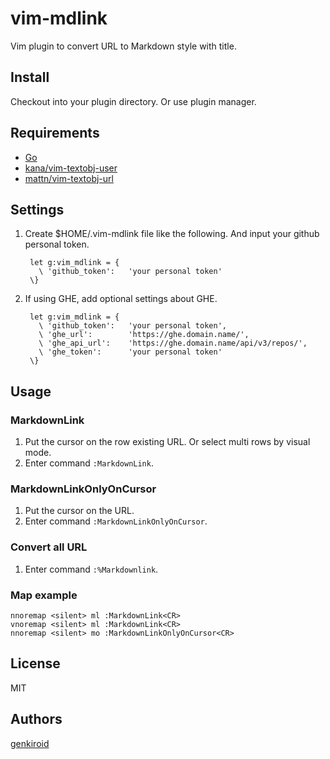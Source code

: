 # vim-mdlink

Vim plugin to convert URL to Markdown style with title.

## Install

Checkout into your plugin directory. Or use plugin manager.

## Requirements

* [Go](https://golang.org/)
* [kana/vim-textobj-user](https://github.com/kana/vim-textobj-user)
* [mattn/vim-textobj-url](https://github.com/mattn/vim-textobj-url)

## Settings

1. Create $HOME/.vim-mdlink file like the following. And input your github personal token.

        let g:vim_mdlink = {
          \ 'github_token':   'your personal token'
        \}

1. If using GHE, add optional settings about GHE.

        let g:vim_mdlink = {
          \ 'github_token':   'your personal token',
          \ 'ghe_url':        'https://ghe.domain.name/',
          \ 'ghe_api_url':    'https://ghe.domain.name/api/v3/repos/',
          \ 'ghe_token':      'your personal token'
        \}

## Usage

### MarkdownLink

1. Put the cursor on the row existing URL. Or select multi rows by visual mode.
1. Enter command `:MarkdownLink`.

### MarkdownLinkOnlyOnCursor

1. Put the cursor on the URL.
1. Enter command `:MarkdownLinkOnlyOnCursor`.

### Convert all URL

1. Enter command `:%Markdownlink`.

### Map example

```
nnoremap <silent> ml :MarkdownLink<CR>
vnoremap <silent> ml :MarkdownLink<CR>
nnoremap <silent> mo :MarkdownLinkOnlyOnCursor<CR>
```

## License

MIT

## Authors

[genkiroid](https://github.com/genkiroid)

